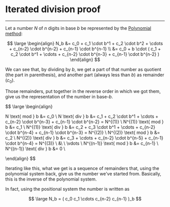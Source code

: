 # Iterated division proof
---

Let a number $N$ of $n$ digits in base $b$ be represented by the [Polynomial method](Representing%20Numbers.md#Polynomial%20method):

$$ \large \begin{align}
N_b &= c_0 + c_1 \cdot b^1 + c_2 \cdot b^2 + \cdots + c_{n-2} \cdot b^{n-2} + c_{n-1} \cdot b^{n-1} \\
&= c_0 + b \cdot ( c_1 + c_2 \cdot b^1 + \cdots + c_{n-2} \cdot b^{n-3} + c_{n-1} \cdot b^{n-2} )
\end{align} $$

We can see that, by dividing by $b$, we get a part of that number as quotient (the part in parenthesis), and another part (always less than $b$) as remainder ($c_0$).

Those remainders, put together in the reverse order in which we got them, give us the representation of the number in base-$b$.

$$ \large \begin{align}

N \text{ mod } b &= c_0 \\
N \text{ div } b &= c_1 + c_2 \cdot b^1 + \cdots + c_{n-2} \cdot b^{n-3} + c_{n-1} \cdot b^{n-2} = N^{(1)} \\
N^{(1)} \text{ mod } b &= c_1 \\
N^{(1)} \text{ div } b &= c_2 + c_3 \cdot b^1 + \cdots + c_{n-2} \cdot b^{n-4} + c_{n-1} \cdot b^{n-3} = N^{(2)} \\
N^{(2)} \text{ mod } b &= c_2 \\
N^{(2)} \text{ div } b &= c_3 + \cdots + c_{n-2} \cdot b^{n-5} + c_{n-1} \cdot b^{n-4} = N^{(3)} \\
&\ \ \vdots \\
N^{(n-1)} \text{ mod } b &= c_{n-1} \\
N^{(n-1)} \text{ div } b &= 0 \\

\end{align} $$

Iterating like this, what we get is a sequence of remainders that, using the polynomial system back, give us the number we've started from. Basically, this is the inverse of the polynomial system.

In fact, using the positional system the number is written as

$$ \large N_b = ( c_0 c_1 \cdots c_{n-2} c_{n-1} )_b $$